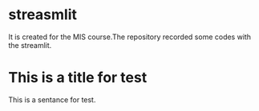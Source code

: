 # streasmlit
It is created for the MIS course.The repository recorded some codes with the streamlit.
# This is a title for test
This is a sentance for test.
